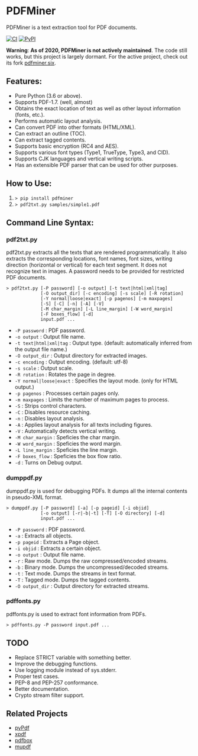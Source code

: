 # PDFMiner

PDFMiner is a text extraction tool for PDF documents.

[![CI](https://github.com/PrimeNumb/pdfminer/actions/workflows/main.yml/badge.svg)](https://github.com/PrimeNumb/pdfminer/actions/workflows/main.yml)
[![PyPI](https://img.shields.io/pypi/v/pdfminer)](https://pypi.org/project/pdfminer/)

**Warning**: **As of 2020, PDFMiner is not actively maintained**.
The code still works, but this project is largely dormant.
For the active project, check out its fork
<a href="https://github.com/pdfminer/pdfminer.six">pdfminer.six</a>.

## Features:

  * Pure Python (3.6 or above).
  * Supports PDF-1.7. (well, almost)
  * Obtains the exact location of text as well as other layout information (fonts, etc.).
  * Performs automatic layout analysis.
  * Can convert PDF into other formats (HTML/XML).
  * Can extract an outline (TOC).
  * Can extract tagged contents.
  * Supports basic encryption (RC4 and AES).
  * Supports various font types (Type1, TrueType, Type3, and CID).
  * Supports CJK languages and vertical writing scripts.
  * Has an extensible PDF parser that can be used for other purposes.


## How to Use:

  1. `> pip install pdfminer`
  1. `> pdf2txt.py samples/simple1.pdf`


## Command Line Syntax:

### pdf2txt.py

pdf2txt.py extracts all the texts that are rendered programmatically.
It also extracts the corresponding locations, font names, font sizes,
writing direction (horizontal or vertical) for each text segment.  It
does not recognize text in images. A password needs to be provided for
restricted PDF documents.

    > pdf2txt.py [-P password] [-o output] [-t text|html|xml|tag]
                 [-O output_dir] [-c encoding] [-s scale] [-R rotation]
                 [-Y normal|loose|exact] [-p pagenos] [-m maxpages]
                 [-S] [-C] [-n] [-A] [-V]
                 [-M char_margin] [-L line_margin] [-W word_margin]
                 [-F boxes_flow] [-d]
                 input.pdf ...

  * `-P password` : PDF password.
  * `-o output` : Output file name.
  * `-t text|html|xml|tag` : Output type. (default: automatically inferred from the output file name.)
  * `-O output_dir` : Output directory for extracted images.
  * `-c encoding` : Output encoding. (default: utf-8)
  * `-s scale` : Output scale.
  * `-R rotation` : Rotates the page in degree.
  * `-Y normal|loose|exact` : Specifies the layout mode. (only for HTML output.)
  * `-p pagenos` : Processes certain pages only.
  * `-m maxpages` : Limits the number of maximum pages to process.
  * `-S` : Strips control characters.
  * `-C` : Disables resource caching.
  * `-n` : Disables layout analysis.
  * `-A` : Applies layout analysis for all texts including figures.
  * `-V` : Automatically detects vertical writing.
  * `-M char_margin` : Speficies the char margin.
  * `-W word_margin` : Speficies the word margin.
  * `-L line_margin` : Speficies the line margin.
  * `-F boxes_flow` : Speficies the box flow ratio.
  * `-d` : Turns on Debug output.

### dumppdf.py

dumppdf.py is used for debugging PDFs.
It dumps all the internal contents in pseudo-XML format.

    > dumppdf.py [-P password] [-a] [-p pageid] [-i objid]
                 [-o output] [-r|-b|-t] [-T] [-O directory] [-d]
                 input.pdf ...

  * `-P password` : PDF password.
  * `-a` : Extracts all objects.
  * `-p pageid` : Extracts a Page object.
  * `-i objid` : Extracts a certain object.
  * `-o output` : Output file name.
  * `-r` : Raw mode. Dumps the raw compressed/encoded streams.
  * `-b` : Binary mode. Dumps the uncompressed/decoded streams.
  * `-t` : Text mode. Dumps the streams in text format.
  * `-T` : Tagged mode. Dumps the tagged contents.
  * `-O output_dir` : Output directory for extracted streams.

### pdffonts.py

pdffonts.py is used to extract font information from PDFs.

    > pdffonts.py -P password input.pdf ...

## TODO

  * Replace STRICT variable with something better.
  * Improve the debugging functions.
  * Use logging module instead of sys.stderr.
  * Proper test cases.
  * PEP-8 and PEP-257 conformance.
  * Better documentation.
  * Crypto stream filter support.


## Related Projects

  * <a href="http://pybrary.net/pyPdf/">pyPdf</a>
  * <a href="http://www.foolabs.com/xpdf/">xpdf</a>
  * <a href="http://pdfbox.apache.org/">pdfbox</a>
  * <a href="http://mupdf.com/">mupdf</a>
